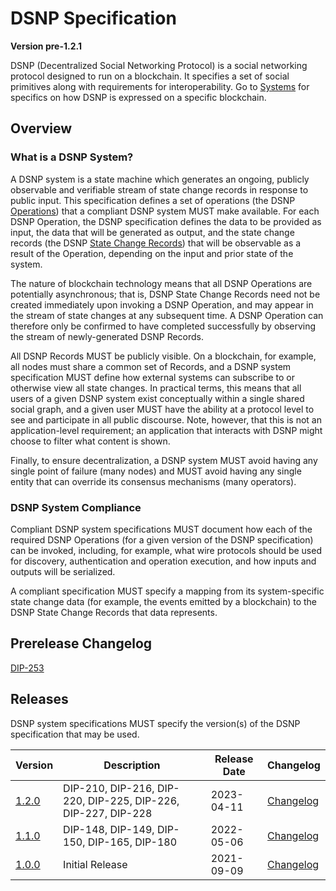 # DSNP Specification
__Version pre-1.2.1__

DSNP (Decentralized Social Networking Protocol) is a social networking protocol designed to run on a blockchain.
It specifies a set of social primitives along with requirements for interoperability.
Go to [Systems](../Systems.md) for specifics on how DSNP is expressed on a specific blockchain.

## Overview

### What is a DSNP System?

A DSNP system is a state machine which generates an ongoing, publicly observable and verifiable stream of state change records in response to public input.
This specification defines a set of operations (the DSNP [Operations](Operations.md)) that a compliant DSNP system MUST make available.
For each DSNP Operation, the DSNP specification defines the data to be provided as input, the data that will be generated as output, and the state change records (the DSNP [State Change Records](Records.md)) that will be observable as a result of the Operation, depending on the input and prior state of the system.

The nature of blockchain technology means that all DSNP Operations are potentially asynchronous; that is, DSNP State Change Records need not be created immediately upon invoking a DSNP Operation, and may appear in the stream of state changes at any subsequent time.
A DSNP Operation can therefore only be confirmed to have completed successfully by observing the stream of newly-generated DSNP Records.

All DSNP Records MUST be publicly visible.
On a blockchain, for example, all nodes must share a common set of Records, and a DSNP system specification MUST define how external systems can subscribe to or otherwise view all state changes.
In practical terms, this means that all users of a given DSNP system exist conceptually within a single shared social graph, and a given user MUST have the ability at a protocol level to see and participate in all public discourse.
Note, however, that this is not an application-level requirement; an application that interacts with DSNP might choose to filter what content is shown.

Finally, to ensure decentralization, a DSNP system MUST avoid having any single point of failure (many nodes) and MUST avoid having any single entity that can override its consensus mechanisms (many operators).

### DSNP System Compliance

Compliant DSNP system specifications MUST document how each of the required DSNP Operations (for a given version of the DSNP specification) can be invoked, including, for example, what wire protocols should be used for discovery, authentication and operation execution, and how inputs and outputs will be serialized.

A compliant specification MUST specify a mapping from its system-specific state change data (for example, the events emitted by a blockchain) to the DSNP State Change Records that data represents.

<!--- Uncomment for pre-release changes and prefix the version with `pre-[next version]`
--->
## Prerelease Changelog 

[DIP-253](https://github.com/LibertyDSNP/spec/issues/253)

## Releases

DSNP system specifications MUST specify the version(s) of the DSNP specification that may be used.

| Version | Description | Release Date | Changelog |
| --- | --- | --- | --- |
| [1.2.0](https://github.com/LibertyDSNP/spec/tree/DSNP-v1.2.0) | DIP-210, DIP-216, DIP-220, DIP-225, DIP-226, DIP-227, DIP-228 | 2023-04-11 | [Changelog](https://github.com/LibertyDSNP/spec/releases/tag/DSNP-v1.2.0) |
| [1.1.0](https://github.com/LibertyDSNP/spec/tree/DSNP-v1.1.0) | DIP-148, DIP-149, DIP-150, DIP-165, DIP-180 | 2022-05-06 | [Changelog](https://github.com/LibertyDSNP/spec/releases/tag/DSNP-v1.1.0) |
| [1.0.0](https://github.com/LibertyDSNP/spec/tree/DSNP-v1.0.0) | Initial Release | 2021-09-09 | [Changelog](https://github.com/LibertyDSNP/spec/releases/tag/DSNP-v1.0.0) |
